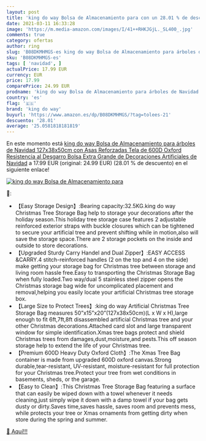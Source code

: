 ```yaml
---
layout: post
title: 'king do way Bolsa de Almacenamiento para con un 28.01 % de descuento'
date: 2021-03-11 16:33:28
image: 'https://m.media-amazon.com/images/I/41++RHKJGjL._SL400_.jpg'
comments: true
category: ofertas
author: ring
slug: 'B08DKMHMGS-es king do way Bolsa de Almacenamiento para árboles de...'
sku: 'B08DKMHMGS-es'
tags: [ 'navidad', ]
actualPrice: 17.99 EUR
currency: EUR
price: 17.99
comparePrice: 24.99 EUR
prodname: 'king do way Bolsa de Almacenamiento para árboles de Navidad  127x38x50cm  con Asas Reforzadas Tela de 600D Oxford  Resistencia al Desgarro  Bolsa Extra Grande de Decoraciones Artificiales de Navidad'
country: 'es'
flag: '🇪🇸'
brand: 'king do way'
buyurl: 'https://www.amazon.es/dp/B08DKMHMGS/?tag=tolees-21'
descuento: '28.01'
average: '25.0581818181819'
---
```


En este momento está [king do way Bolsa de Almacenamiento para árboles de Navidad  127x38x50cm  con Asas Reforzadas Tela de 600D Oxford  Resistencia al Desgarro  Bolsa Extra Grande de Decoraciones Artificiales de Navidad](https://www.amazon.es/dp/B08DKMHMGS/?tag=tolees-21) a 17.99 EUR (original: 24.99 EUR) (28.01 %  de descuento) en el siguiente enlace!

[![king do way Bolsa de Almacenamiento para](https://m.media-amazon.com/images/I/41++RHKJGjL._SL400_.jpg)](https://www.amazon.es/dp/B08DKMHMGS/?tag=tolees-21)

🔎:

- 【Easy Storage Design】:Bearing capacity:32.5KG.king do way Christmas Tree Storage Bag help to storage your decorations after the holiday season.This holiday tree storage case features 2 adjustable reinforced exterior straps with buckle closures which can be tightened to secure your artificial tree and prevent shifting while in motion,also will save the storage space.There are 2 storage pockets on the inside and outside to store decorations.
- 【Upgraded Sturdy Carry Handel and Dual Zipper】:EASY ACCESS &CARRY.4 stitch-reinforced handles (2 on the top and 4 on the side) make getting your storage bag for Christmas tree between storage and living room hassle free.Easy to transporting the Christmas Storage Bag when fully loaded.Two way/dual 5 stainless steel zipper opens the Christmas storage bag wide for uncomplicated placement and removal,helping you easily locate your artificial Christmas tree storage box.
- 【Large Size to Protect Trees】:king do way Artificial Christmas Tree Storage Bag measures 50”x15”x20”(127x38x50cm)(L x W x H),large enough to fit 6ft,7ft,8ft disassembled artificial Christmas tree and your other Christmas decorations.Attached card slot and large transparent window for simple identification.Xmas tree bags protect and shield Christmas trees from damages,dust,moisture,and pests.This off season storage help to extend the life of your Christmas tree.
- 【Premium 600D Heavy Duty Oxford Cloth】:The Xmas Tree Bag container is made from upgraded 600D oxford canvas.Strong durable,tear-resistant, UV-resistant, moisture-resistant for full protection for your Christmas tree.Protect your tree from wet conditions in basements, sheds, or the garage.
- 【Easy to Clean】:This Christmas Tree Storage Bag featuring a surface that can easily be wiped down with a towel whenever it needs cleaning,just simply wipe it down with a damp towel if your bag gets dusty or dirty.Saves time,saves hassle, saves room and prevents mess, while protects your tree or Xmas ornaments from getting dirty when store during the spring and summer.

[🛒 Aquí!!!](https://www.amazon.es/dp/B08DKMHMGS/?tag=tolees-21)

